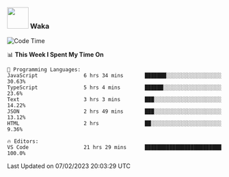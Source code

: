 ### <img src="https://media.giphy.com/media/VgCDAzcKvsR6OM0uWg/giphy.gif" width="50"> Waka

  <!--START_SECTION:waka-->
![Code Time](http://img.shields.io/badge/Code%20Time-1%2C251%20hrs%2044%20mins-blue)

📊 **This Week I Spent My Time On** 

```text
💬 Programming Languages: 
JavaScript               6 hrs 34 mins       ███████░░░░░░░░░░░░░░░░░░   30.63% 
TypeScript               5 hrs 4 mins        ██████░░░░░░░░░░░░░░░░░░░   23.6% 
Text                     3 hrs 3 mins        ███░░░░░░░░░░░░░░░░░░░░░░   14.22% 
JSON                     2 hrs 49 mins       ███░░░░░░░░░░░░░░░░░░░░░░   13.12% 
HTML                     2 hrs               ██░░░░░░░░░░░░░░░░░░░░░░░   9.36%

🔥 Editors: 
VS Code                  21 hrs 29 mins      █████████████████████████   100.0%

```


 Last Updated on 07/02/2023 20:03:29 UTC
<!--END_SECTION:waka-->
